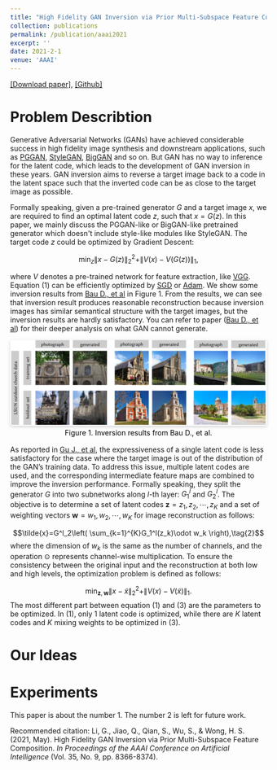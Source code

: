 ```yaml
---
title: "High Fidelity GAN Inversion via Prior Multi-Subspace Feature Composition"
collection: publications
permalink: /publication/aaai2021
excerpt: ''
date: 2021-2-1
venue: 'AAAI'
---
```

[[Download paper]](https://ojs.aaai.org/index.php/AAAI/article/view/17017), [[Github]](https://github.com/guanyuelee/PmSFC)

Problem Describtion
======
Generative Adversarial Networks (GANs) have achieved considerable success in high fidelity image synthesis and downstream applications, such as [PGGAN](), [StyleGAN](), [BigGAN]() and so on. But GAN has no way to inference for the latent code, which leads to the development of GAN inversion in these years. GAN inversion aims to reverse a target image back to a code in the latent space such that the inverted code can be as close to the target image as possible. 

Formally speaking, given a pre-trained generator $G$ and a target image $x$, we are required to find an optimal latent code $z$, such that $x = G(z)$. In this paper, we mainly discuss the PGGAN-like or BigGAN-like pretrained generator which doesn't include style-like modules like StyleGAN. The target code $z$ could be optimized by Gradient Descent: 

$$\min_{z} \|x - G(z)\|^2_2 + \|V(x) - V(G(z))\|_1, \tag{1}$$ 

where $V$ denotes a pre-trained network for feature extraction, like [VGG](). Equation $(1)$ can be efficiently optimized by [SGD]() or [Adam](). We show some inversion results from [Bau D., et al]() in Figure 1. From the results, we can see that inversion result produces reasonable reconstruction because inversion images has similar semantical structure with the target images, but the inversion results are hardly satisfactory. You can refer to paper ([Bau D., et al]()) for their deeper analysis on what GAN cannot generate. 

<center>
    <img style="border-radius: 0.3125em;
    box-shadow: 0 2px 4px 0 rgba(34,36,38,.12),0 2px 10px 0 rgba(34,36,38,.08);" 
    src="../images/papers/aaai2021/naive_reconstruction.png">
    <br>
    <div style="color:orange;
    display: inline-block;
    color: black;
    padding: 2px;">
    Figure 1. Inversion results from Bau D., et al. 
    </div>
</center>

As reported in [Gu J., et al](), the expressiveness of a single latent code is less satisfactory for the case where the target image is out of the distribution of the GAN’s training data. To address this issue, multiple latent codes are used, and the corresponding intermediate feature maps are combined to improve the inversion performance. Formally speaking, they split the generator $G$ into two subnetworks along $l$-th layer: $G^l_1$ and $G^l_2$. The objective is to determine a set of latent codes $\textbf{z} = {z_1, z_2, \cdots, z_K}$ and a set of weighting vectors $\textbf{w} = {w_1, w_2, \cdots, w_K}$ for image reconstruction as follows:

$$\tilde{x}=G^l_2\left( \sum_{k=1}^{K}G_1^l(z_k)\odot w_k \right),\tag{2}$$
where the dimension of $w_k$ is the same as the number of channels, and the operation $\odot$ represents channel-wise multiplication.  To ensure the consistency between the original input and the reconstruction at both low and high levels, the optimization problem is defined as follows:

$$\min_{\textbf{z},\textbf{w}} \|x - \tilde{x}\|^2_2 + \|V(x) - V(\tilde{x})\|_1. \tag{3}$$ 
The most different part between equation $(1)$ and $(3)$ are the parameters to be optimized. In $(1)$, only 1 latent code is optimized, while there are $K$ latent codes and $K$ mixing weights to be optimized in $(3)$.  

Our Ideas
======

Experiments
======


This paper is about the number 1. The number 2 is left for future work.

Recommended citation: Li, G., Jiao, Q., Qian, S., Wu, S., & Wong, H. S. (2021, May). High Fidelity GAN Inversion via Prior Multi-Subspace Feature Composition. <i>In Proceedings of the AAAI Conference on Artificial Intelligence </i> (Vol. 35, No. 9, pp. 8366-8374). 